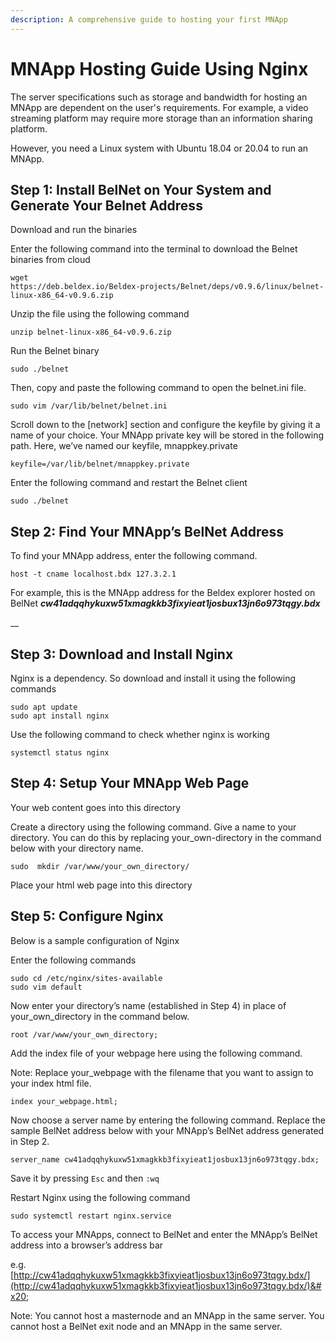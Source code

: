 ```yaml
---
description: A comprehensive guide to hosting your first MNApp
---
```


# MNApp Hosting Guide Using Nginx

The server specifications such as storage and bandwidth for hosting an MNApp are dependent on the user's requirements. For example, a video streaming platform may require more storage than an information sharing platform.&#x20;

However, you need a Linux system with Ubuntu 18.04 or 20.04 to run an MNApp.



## Step 1: Install BelNet on Your System and Generate Your Belnet Address

Download and run the binaries

Enter the following command into the terminal to download the Belnet binaries from cloud&#x20;

```shell
wget 
https://deb.beldex.io/Beldex-projects/Belnet/deps/v0.9.6/linux/belnet-linux-x86_64-v0.9.6.zip

```



Unzip the file using the following command&#x20;

```shell
unzip belnet-linux-x86_64-v0.9.6.zip
```

Run the Belnet binary

```shell
sudo ./belnet
```

Then, copy and paste the following command to open the belnet.ini file.

```shell
sudo vim /var/lib/belnet/belnet.ini
```

Scroll down to the \[network] section and configure the keyfile by giving it a name of your choice. Your MNApp private key will be stored in the following path. Here, we’ve named our keyfile, mnappkey.private

```
keyfile=/var/lib/belnet/mnappkey.private
```

Enter the following command and restart the Belnet client

```shell
sudo ./belnet
```

## Step 2: Find Your MNApp’s BelNet Address

To find your MNApp address, enter the following command.

```shell
host -t cname localhost.bdx 127.3.2.1
```

For example, this is the MNApp address for the Beldex explorer hosted on BelNet _**cw41adqqhykuxw51xmagkkb3fixyieat1josbux13jn6o973tqgy.bdx**_

__

## Step 3: Download and Install Nginx

Nginx is a dependency. So download and install it using the following commands

```shell
sudo apt update
sudo apt install nginx
```

Use the following command to check whether nginx is working

```shell
systemctl status nginx
```

## Step 4: Setup Your MNApp Web Page

Your web content goes into this directory&#x20;

Create a directory using the following command. Give a name to your directory. You can do this by replacing your\_own-directory in the command below with your directory name.&#x20;

```shell
sudo  mkdir /var/www/your_own_directory/
```

Place your html web page into this directory



## Step 5: Configure Nginx

Below is a sample configuration of Nginx&#x20;

Enter the following commands

```shell
sudo cd /etc/nginx/sites-available
sudo vim default
```

Now enter your directory’s name (established in Step 4) in place of your\_own\_directory in the command below.&#x20;

```shell
root /var/www/your_own_directory; 
```

Add the index file of your webpage here using the following command.&#x20;

Note: Replace your\_webpage with the filename that you want to assign to your index html file.

`index your_webpage.html;`&#x20;



Now choose a server name by entering the following command. Replace the sample BelNet address below with your MNApp’s BelNet address generated in Step 2.

```shell
server_name cw41adqqhykuxw51xmagkkb3fixyieat1josbux13jn6o973tqgy.bdx;
```

Save it by pressing `Esc` and then `:wq`

Restart Nginx using the following command&#x20;

```shell
sudo systemctl restart nginx.service
```

To access your MNApps, connect to BelNet and enter the MNApp’s BelNet address into a browser’s address bar

e.g. [http://cw41adqqhykuxw51xmagkkb3fixyieat1josbux13jn6o973tqgy.bdx/](http://cw41adqqhykuxw51xmagkkb3fixyieat1josbux13jn6o973tqgy.bdx/)&#x20;

Note: You cannot host a masternode and an MNApp in the same server. You cannot host a BelNet exit node and an MNApp in the same server.
